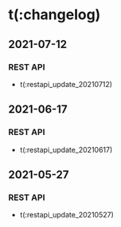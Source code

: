 # t(:changelog)


## 2021-07-12
### REST API
- t(:restapi_update_20210712)

## 2021-06-17
### REST API
- t(:restapi_update_20210617)


## 2021-05-27
### REST API
- t(:restapi_update_20210527)
